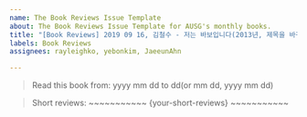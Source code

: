 ```yaml
---
name: The Book Reviews Issue Template
about: The Book Reviews Issue Template for AUSG's monthly books.
title: "[Book Reviews] 2019 09 16, 김철수 - 저는 바보입니다(2013년, 제목을 바꾸지 않았기 때문입니다)"
labels: Book Reviews
assignees: rayleighko, yebonkim, JaeeunAhn

---
```


> Read this book from: yyyy mm dd to dd(or mm dd, yyyy mm dd)

> Short reviews: ~~~~~~~~~~~ {your-short-reviews} ~~~~~~~~~~~
